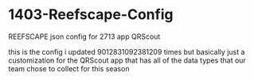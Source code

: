 # 1403-Reefscape-Config
REEFSCAPE json config for 2713 app QRScout


this is the config i updated 9012831092381209 times but basically just a customization for the QRScout app that has all of the data types that our team chose to collect for this season
